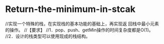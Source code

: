 # Return-the-minimum-in-stcak
//实现一个特殊的栈，在实现栈的基本功能的基础上，再实现返 回栈中最小元素的操作。
//【要求】 
//1．pop、push、getMin操作的时间复杂度都是O(1)。 
//2．设计的栈类型可以使用现成的栈结构。
